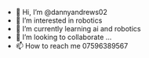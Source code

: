 - 👋 Hi, I’m @dannyandrews02
- 👀 I’m interested in robotics  
- 🌱 I’m currently learning ai and robotics
- 💞️ I’m looking to collaborate ...
- 📫 How to reach me 07596389567

<!---
dannyandrews02/dannyandrews02 is a ✨ special ✨ repository because its `README.md` (this file) appears on your GitHub profile.
You can click the Preview link to take a look at your changes.
--->
